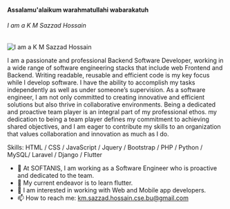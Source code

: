 #### Assalamu'alaikum warahmatullahi wabarakatuh
###### I am a K M Sazzad Hossain
![I am a K M Sazzad Hossain](https://media.licdn.com/dms/image/C5616AQF_9q1iRs6Kug/profile-displaybackgroundimage-shrink_350_1400/0/1636974631324?e=1698883200&v=beta&t=9VeV-cjNfjOhPRdCoIuoxmlUWgMFOVZHuNbJPjK0KMU)

I am a passionate and professional Backend Software Developer, working in a wide range of software engineering stacks that include web Frontend and Backend. Writing readable, reusable and efficient code is my key focus while I develop software. I have the ability to accomplish my tasks independently as well as under someone’s supervision. As a software engineer, I am not only committed to creating innovative and efficient solutions but also thrive in collaborative environments. Being a dedicated and proactive team player is an integral part of my professional ethos. my dedication to being a team player defines my commitment to achieving shared objectives, and I am eager to contribute my skills to an organization that values collaboration and innovation as much as I do.

Skills: HTML / CSS / JavaScript / Jquery / Bootstrap / PHP / Python / MySQL/ Laravel / Django / Flutter

- 🔭 At SOFTANIS, I am working as a Software Engineer who is proactive and dedicated to the team. 
- 🌱 My current endeavor is to learn flutter. 
- 👯 I am interested in working with Web and Mobile app developers. 
- 📫 How to reach me: km.sazzad.hossain.cse.bu@gmail.com 

